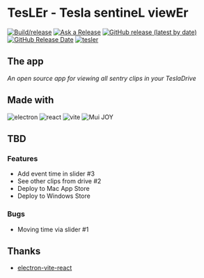 # TesLEr - Tesla sentineL viewEr

[![Build/release](https://github.com/j-catania/TeslaSentinelViewer/actions/workflows/build.yml/badge.svg)](https://github.com/j-catania/TeslaSentinelViewer/actions/workflows/build.yml)
[![Ask a Release](https://github.com/j-catania/TeslaSentinelViewer/actions/workflows/release.yml/badge.svg)](https://github.com/j-catania/TeslaSentinelViewer/actions/workflows/release.yml)
[![GitHub release (latest by date)](https://img.shields.io/github/v/release/j-catania/TeslaSentinelViewer)](https://github.com/j-catania/TeslaSentinelViewer/releases/latest)
[![GitHub Release Date](https://img.shields.io/github/release-date/j-catania/TeslaSentinelViewer)](https://github.com/j-catania/TeslaSentinelViewer/releases/latest)
[![tesler](https://snapcraft.io/tesler/badge.svg)](https://snapcraft.io/tesler)

## The app

_An open source app for viewing all sentry clips in your TeslaDrive_

## Made with

![electron](https://img.shields.io/badge/electron-47848F.svg?style=for-the-badge&logo=electron&logoColor=white)
![react](https://img.shields.io/badge/react-61DAFB.svg?style=for-the-badge&logo=react&logoColor=white)
![vite](https://img.shields.io/badge/vite-646CFF.svg?style=for-the-badge&logo=vite&logoColor=white)
![Mui JOY](https://img.shields.io/badge/mui_joy-007FFF.svg?style=for-the-badge&logo=mui&logoColor=white)

## TBD

### Features

- Add event time in slider #3
- See other clips from drive #2
- Deploy to Mac App Store
- Deploy to Windows Store

### Bugs

- Moving time via slider #1

## Thanks

- [electron-vite-react](https://github.com/electron-vite/electron-vite-react)
